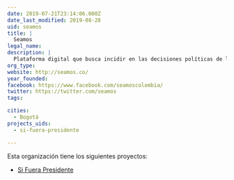 ```yaml
---
date: 2019-07-21T23:14:06.000Z
date_last_modified: 2019-08-28
uid: seamos
title: |
  Seamos
legal_name: 
description: |
  Plataforma digital que busca incidir en las decisiones políticas de la ciudad de Bogotá.
org_type: 
website: http://seamos.co/
year_founded: 
facebook: https://www.facebook.com/seamoscolombia/
twitter: https://twitter.com/seamos
tags:

cities: 
  - Bogotá
projects_uids:
  - si-fuera-presidente

---
```


Esta organización tiene los siguientes proyectos:

- [Si Fuera Presidente](/proyectos/si-fuera-presidente)
